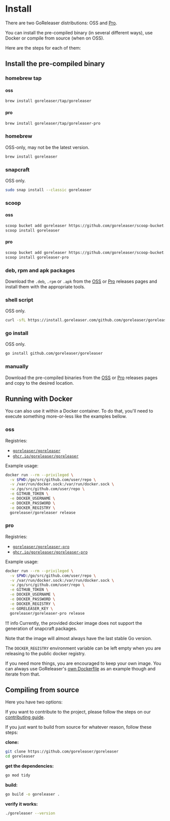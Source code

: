 # Install

There are two GoReleaser distributions: OSS and [Pro](/pro).

You can install the pre-compiled binary (in several different ways), use Docker or compile from source (when on OSS).

Here are the steps for each of them:

## Install the pre-compiled binary

### homebrew tap

#### oss

```sh
brew install goreleaser/tap/goreleaser
```

#### pro

```sh
brew install goreleaser/tap/goreleaser-pro
```

### homebrew

OSS-only, may not be the latest version.

```sh
brew install goreleaser
```

### snapcraft

OSS only.

```sh
sudo snap install --classic goreleaser
```

### scoop

#### oss

```sh
scoop bucket add goreleaser https://github.com/goreleaser/scoop-bucket.git
scoop install goreleaser
```

#### pro

```sh
scoop bucket add goreleaser https://github.com/goreleaser/scoop-bucket.git
scoop install goreleaser-pro
```

### deb, rpm and apk packages

Download the `.deb`, `.rpm` or `.apk` from the [OSS][releases] or [Pro][pro-releases] releases pages and install them with the appropriate tools.

### shell script

OSS only.

```sh
curl -sfL https://install.goreleaser.com/github.com/goreleaser/goreleaser.sh | sh
```

<!-- TODO: write a new shell script and store it within the website -->

### go install

OSS only.

```sh
go install github.com/goreleaser/goreleaser
```

### manually

Download the pre-compiled binaries from the [OSS][releases] or [Pro][pro-releases] releases pages and copy to the desired location.

## Running with Docker

You can also use it within a Docker container.
To do that, you'll need to execute something more-or-less like the examples bellow.

### oss

Registries:

- [`goreleaser/goreleaser`](https://hub.docker.com/r/goreleaser/goreleaser)
- [`ghcr.io/goreleaser/goreleaser`](https://github.com/orgs/goreleaser/packages/container/package/goreleaser)

Example usage:

```sh
docker run --rm --privileged \
  -v $PWD:/go/src/github.com/user/repo \
  -v /var/run/docker.sock:/var/run/docker.sock \
  -w /go/src/github.com/user/repo \
  -e GITHUB_TOKEN \
  -e DOCKER_USERNAME \
  -e DOCKER_PASSWORD \
  -e DOCKER_REGISTRY \
  goreleaser/goreleaser release
```

### pro

Registries:

- [`goreleaser/goreleaser-pro`](https://hub.docker.com/r/goreleaser/goreleaser-pro)
- [`ghcr.io/goreleaser/goreleaser-pro`](https://github.com/orgs/goreleaser/packages/container/package/goreleaser-pro)

Example usage:

```sh
docker run --rm --privileged \
  -v $PWD:/go/src/github.com/user/repo \
  -v /var/run/docker.sock:/var/run/docker.sock \
  -w /go/src/github.com/user/repo \
  -e GITHUB_TOKEN \
  -e DOCKER_USERNAME \
  -e DOCKER_PASSWORD \
  -e DOCKER_REGISTRY \
  -e GORELEASER_KEY \
  goreleaser/goreleaser-pro release
```

!!! info
    Currently, the provided docker image does not support
    the generation of snapcraft packages.

Note that the image will almost always have the last stable Go version.

The `DOCKER_REGISTRY` environment variable can be left empty when you are
releasing to the public docker registry.

If you need more things, you are encouraged to keep your own image. You can
always use GoReleaser's [own Dockerfile][dockerfile] as an example though
and iterate from that.

[dockerfile]: https://github.com/goreleaser/goreleaser/blob/master/Dockerfile
[releases]: https://github.com/goreleaser/goreleaser/releases
[pro-releases]: https://github.com/goreleaser/goreleaser-pro/releases

## Compiling from source

Here you have two options:

If you want to contribute to the project, please follow the
steps on our [contributing guide](/contributing).

If you just want to build from source for whatever reason, follow these steps:

**clone:**

```sh
git clone https://github.com/goreleaser/goreleaser
cd goreleaser
```

**get the dependencies:**

```sh
go mod tidy
```

**build:**

```sh
go build -o goreleaser .
```

**verify it works:**

```sh
./goreleaser --version
```
